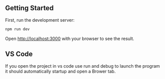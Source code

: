 ## Getting Started

First, run the development server:

```bash
npm run dev
```
Open [http://localhost:3000](http://localhost:3000) with your browser to see the result.

## VS Code
If you open the project in vs code use run and debug to launch the program it should automatically startup and open a Brower tab.



